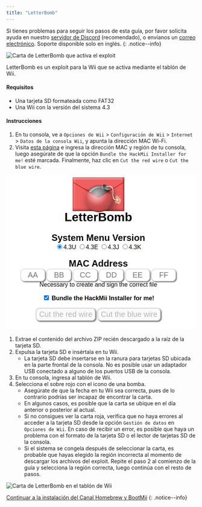 ```yaml
---
title: "LetterBomb"
---
```


Si tienes problemas para seguir los pasos de esta guía, por favor solicita ayuda en nuestro [servidor de Discord](https://discord.gg/rc24) (recomendado), o envíanos un [correo electrónico](mailto:support@riiconnect24.net). Soporte disponible solo en inglés.
{: .notice--info}

![Carta de LetterBomb que activa el exploit](/images/letterbomb.png)

LetterBomb es un exploit para la Wii que se activa mediante el tablón de Wii.

#### Requisitos
- Una tarjeta SD formateada como FAT32
- Una Wii con la versión del sistema 4.3

#### Instrucciones

1. En tu consola, ve a `Opciones de Wii` > `Configuración de Wii` > `Internet` > `Datos de la consola Wii`, y apunta la dirección MAC Wi-Fi.
1. Visita [esta página](https://please.hackmii.com/) e ingresa la dirección MAC y región de tu consola, luego asegúrate de que la opción `Bundle the HackMii Installer for me!` esté marcada. Finalmente, haz clic en `Cut the red wire` o `Cut the blue wire`.

![Página de HackMii](/images/Wii/LetterBomb-PC.png)
1. Extrae el contenido del archivo ZIP recién descargado a la raíz de la tarjeta SD.
1. Expulsa la tarjeta SD e insértala en tu Wii.
   - La tarjeta SD debe insertarse en la ranura para tarjetas SD ubicada en la parte frontal de la consola. No es posible usar un adaptador USB conectado a alguno de los puertos USB de la consola.
1. En tu consola, ingresa al tablón de Wii.
1. Selecciona el sobre rojo con el icono de una bomba.
   - Asegúrate de que la fecha en tu Wii sea correcta, pues de lo contrario podrías ser incapaz de encontrar la carta.
   - En algunos casos, es posible que la carta se ubique en el día anterior o posterior al actual.
   - Si no consigues ver la carta roja, verifica que no haya errores al acceder a la tarjeta SD desde la opción `Gestión de datos` en `Opciones de Wii`. En caso de recibir un error, es posible que haya un problema con el formato de la tarjeta SD o el lector de tarjetas SD de la consola.
   - Si el sistema se congela después de seleccionar la carta, es probable que hayas elegido la región incorrecta al momento de descargar los archivos del exploit. Repite el paso 2 al comienzo de la guía y selecciona la región correcta, luego continúa con el resto de pasos.

![Carta de LetterBomb en el tablón de Wii](/images/Wii/LetterBomb-Wii.png)

[Continuar a la instalación del Canal Homebrew y BootMii](hbc)
{: .notice--info}
